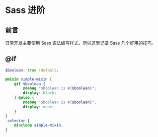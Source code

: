# Sass 进阶

## 前言

日常开发主要使用 Sass 语法编写样式，所以这里记录 Sass 几个好用的技巧。

## @if

```scss
$boolean: true !default;

@mixin simple-mixin {
    @if $boolean {
        @debug "$boolean is #{$boolean}";
        display: block;
    } @else {
        @debug "$boolean is #{$boolean}";
        display: none;
    }
}
.selector {
    @include simple-mixin;
}
```